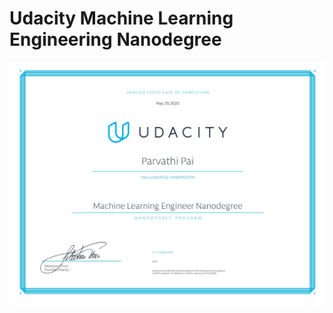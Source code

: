# Udacity Machine Learning Engineering Nanodegree
<img src="ML Certificate.jpg"
     alt="Machine Learning"
     style="float: left; margin-right: 10px;"/>